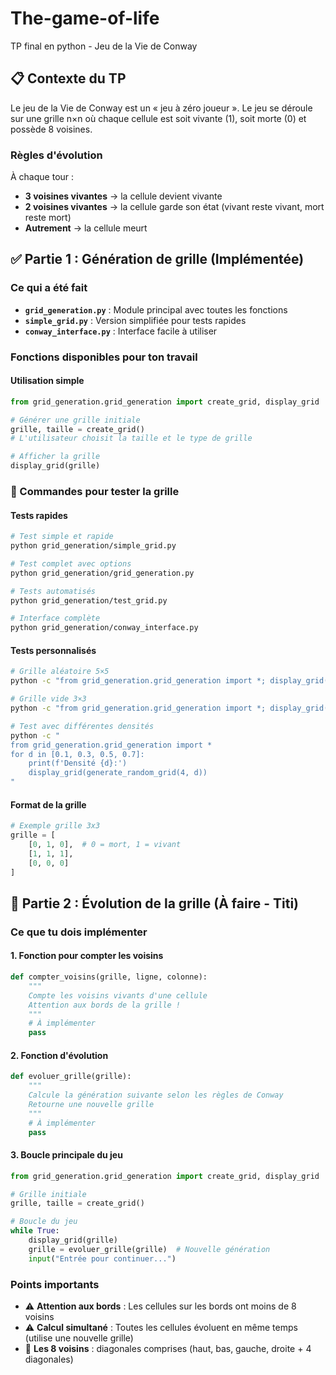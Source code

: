 # The-game-of-life
TP final en python - Jeu de la Vie de Conway

## 📋 Contexte du TP

Le jeu de la Vie de Conway est un « jeu à zéro joueur ». Le jeu se déroule sur une grille n×n où chaque cellule est soit vivante (1), soit morte (0) et possède 8 voisines.

### Règles d'évolution
À chaque tour :
- **3 voisines vivantes** → la cellule devient vivante
- **2 voisines vivantes** → la cellule garde son état (vivant reste vivant, mort reste mort)
- **Autrement** → la cellule meurt

## ✅ Partie 1 : Génération de grille (Implémentée)

### Ce qui a été fait
- **`grid_generation.py`** : Module principal avec toutes les fonctions
- **`simple_grid.py`** : Version simplifiée pour tests rapides
- **`conway_interface.py`** : Interface facile à utiliser

### Fonctions disponibles pour ton travail

#### Utilisation simple
```python
from grid_generation.grid_generation import create_grid, display_grid

# Générer une grille initiale
grille, taille = create_grid()
# L'utilisateur choisit la taille et le type de grille

# Afficher la grille
display_grid(grille)
```

### 🧪 Commandes pour tester la grille

#### Tests rapides
```bash
# Test simple et rapide
python grid_generation/simple_grid.py

# Test complet avec options
python grid_generation/grid_generation.py

# Tests automatisés
python grid_generation/test_grid.py

# Interface complète
python grid_generation/conway_interface.py
```

#### Tests personnalisés
```bash
# Grille aléatoire 5×5
python -c "from grid_generation.grid_generation import *; display_grid(generate_random_grid(5, 0.3))"

# Grille vide 3×3
python -c "from grid_generation.grid_generation import *; display_grid(generate_empty_grid(3))"

# Test avec différentes densités
python -c "
from grid_generation.grid_generation import *
for d in [0.1, 0.3, 0.5, 0.7]:
    print(f'Densité {d}:')
    display_grid(generate_random_grid(4, d))
"
```

#### Format de la grille
```python
# Exemple grille 3x3
grille = [
    [0, 1, 0],  # 0 = mort, 1 = vivant
    [1, 1, 1],
    [0, 0, 0]
]
```

## 🔄 Partie 2 : Évolution de la grille (À faire - Titi)

### Ce que tu dois implémenter

#### 1. Fonction pour compter les voisins
```python
def compter_voisins(grille, ligne, colonne):
    """
    Compte les voisins vivants d'une cellule
    Attention aux bords de la grille !
    """
    # À implémenter
    pass
```

#### 2. Fonction d'évolution
```python
def evoluer_grille(grille):
    """
    Calcule la génération suivante selon les règles de Conway
    Retourne une nouvelle grille
    """
    # À implémenter
    pass
```

#### 3. Boucle principale du jeu
```python
from grid_generation.grid_generation import create_grid, display_grid

# Grille initiale
grille, taille = create_grid()

# Boucle du jeu
while True:
    display_grid(grille)
    grille = evoluer_grille(grille)  # Nouvelle génération
    input("Entrée pour continuer...")
```

### Points importants
- ⚠️ **Attention aux bords** : Les cellules sur les bords ont moins de 8 voisins
- ⚠️ **Calcul simultané** : Toutes les cellules évoluent en même temps (utilise une nouvelle grille)
- 🎯 **Les 8 voisins** : diagonales comprises (haut, bas, gauche, droite + 4 diagonales)